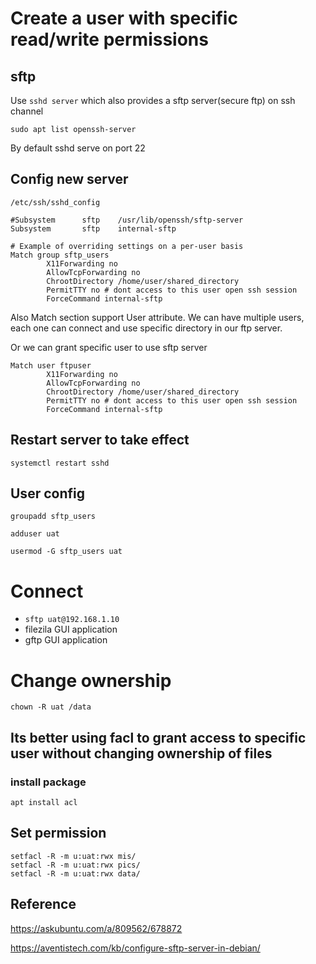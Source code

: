# Create a user with specific read/write permissions

## sftp

Use `sshd server` which also provides a sftp server(secure ftp) on ssh channel

```
sudo apt list openssh-server
```
By default sshd serve on port 22

## Config new server 

```
/etc/ssh/sshd_config

#Subsystem      sftp    /usr/lib/openssh/sftp-server
Subsystem       sftp    internal-sftp

# Example of overriding settings on a per-user basis
Match group sftp_users
        X11Forwarding no
        AllowTcpForwarding no
        ChrootDirectory /home/user/shared_directory
        PermitTTY no # dont access to this user open ssh session
        ForceCommand internal-sftp
```

Also Match section support User attribute.
We can have multiple users, each one can connect and use specific directory in our ftp server.

Or we can grant specific user to use sftp server
```
Match user ftpuser
        X11Forwarding no
        AllowTcpForwarding no
        ChrootDirectory /home/user/shared_directory
        PermitTTY no # dont access to this user open ssh session
        ForceCommand internal-sftp
```

## Restart server to take effect 

```
systemctl restart sshd
```

## User config

```
groupadd sftp_users

adduser uat

usermod -G sftp_users uat
```

# Connect 

* `sftp uat@192.168.1.10`
* filezila GUI application
* gftp GUI application

# Change ownership

```
chown -R uat /data
```

## Its better using facl to grant access to specific user without changing ownership of files

### install package

```
apt install acl
```

## Set permission

```
setfacl -R -m u:uat:rwx mis/
setfacl -R -m u:uat:rwx pics/ 
setfacl -R -m u:uat:rwx data/
```

## Reference

https://askubuntu.com/a/809562/678872

https://aventistech.com/kb/configure-sftp-server-in-debian/


